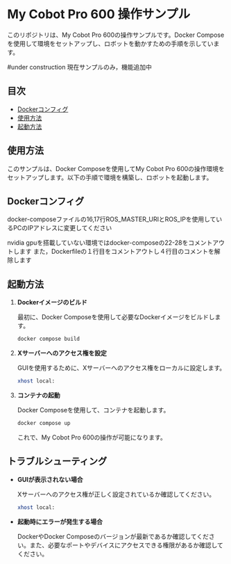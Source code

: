 # My Cobot Pro 600 操作サンプル

このリポジトリは、My Cobot Pro 600の操作サンプルです。Docker Composeを使用して環境をセットアップし、ロボットを動かすための手順を示しています。

#under construction
現在サンプルのみ，機能追加中

## 目次
- [Dockerコンフィグ](#Dockerコンフィグ)
- [使用方法](#使用方法)
- [起動方法](#起動方法)

## 使用方法

このサンプルは、Docker Composeを使用してMy Cobot Pro 600の操作環境をセットアップします。以下の手順で環境を構築し、ロボットを起動します。

## Dockerコンフィグ
docker-composeファイルの16,17行ROS_MASTER_URIとROS_IPを使用しているPCのIPアドレスに変更してください

nvidia gpuを搭載していない環境ではdocker-composeの22-28をコメントアウトします
また，Dockerfileの１行目をコメントアウトし４行目のコメントを解除します

## 起動方法

1. **Dockerイメージのビルド**

    最初に、Docker Composeを使用して必要なDockerイメージをビルドします。

    ```bash
    docker compose build
    ```

2. **Xサーバーへのアクセス権を設定**

    GUIを使用するために、Xサーバーへのアクセス権をローカルに設定します。

    ```bash
    xhost local:
    ```

3. **コンテナの起動**

    Docker Composeを使用して、コンテナを起動します。

    ```bash
    docker compose up
    ```

    これで、My Cobot Pro 600の操作が可能になります。

## トラブルシューティング

- **GUIが表示されない場合**

    Xサーバーへのアクセス権が正しく設定されているか確認してください。

    ```bash
    xhost local:
    ```

- **起動時にエラーが発生する場合**

    DockerやDocker Composeのバージョンが最新であるか確認してください。また、必要なポートやデバイスにアクセスできる権限があるか確認してください。
